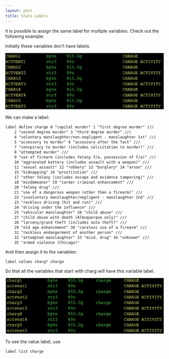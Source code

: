 ```yaml
---
layout: post
title: Stata Labels
---
```

It is possible to assign the same label for multiple variables. Check out the following example:

Initially these variables don't have labels.

![Charges](/images/charges.jpg "Charges")

We can make a label:
```
label define charge 0 "capital murder" 1 "first degree murder" ///
	2 "second degree murder" 3 "third degree murder" ///
	4 "voluntary manslaughter/non-negligent - manslaughter 1st" ///
	5 "accessory to murder" 6 "accessory after the fact" ///
	7 "conspiracy to murder (includes solicitation to murder)" ///
	8 "attempted murder" ///
	9 "use of firearm (includes felony f/a, possession of f/a)" ///
	10 "aggravated battery (includes assault with a weapon)" ///
	11 "sexual assault" 12 "robbery" 13 "burglary" 14 "arson" ///
	15 "kidnapping" 16 "prostitution" ///
	17 "other felony (includes escape and evidence tampering)" ///
	18 "misdemeanor" 19 "career criminal enhancement" ///
	20 "felony drug" ///
	21 "use of a dangerous weapon (other than a firearm)" ///
	22 "involuntary manslaughter/negligent - manslaughter 2nd" ///
	23 "reckless driving (hit and run)" ///
	24 "driving under the influence" ///
	25 "vehicular manslaughter" 26 "child abuse" ///
	27 "child abuse with death (Albuquerque only)" ///
	28 "larceny/grand theft (includes auto theft)" ///
	29 "old age enhancement" 30 "careless use of a firearm" ///
	31 "reckless endangerment of another person" ///
	32 "attempted manslaughter" 33 "misd. drug" 34 "unknown" ///
	35 "armed violence (Chicago)"
```
And then assign it to the variables:
```
label values charg* charge
```
So that all the variables that start with charg will have this variable label.

![Charges2](/images/charges2.jpg "Charges 2")

To see the value label, use
```
label list charge
```
